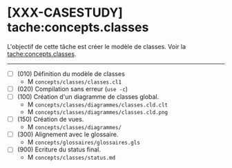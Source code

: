 [XXX-CASESTUDY] tache:concepts.classes
===========================================================

L'objectif de cette tâche est créer le modèle de classes.
 Voir la [tache:concepts.classes](https://modelscript.readthedocs.io/en/latest/tasks/concepts/concepts.classes/index.html).

________

- [ ] (010) Définition du modèle de classes
    - M ``concepts/classes/classes.cl1``
- [ ] (020) Compilation sans erreur (``use -c``)
- [ ] (100) Création d'un diagramme de classes global.
    - M ``concepts/classes/diagrammes/classes.cld.clt``
    - M ``concepts/classes/diagrammes/classes.cld.png``
- [ ] (150) Création de vues.
    - M ``concepts/classes/diagrammes/``
- [ ] (300) Alignement avec le glossaire.
    - M ``concepts/glossaires/glossaires.gls``    
- [ ] (900) Ecriture du status final.
    - M ``concepts/classes/status.md``

